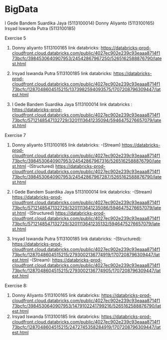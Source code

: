 # BigData
I Gede Bandem Suardika Jaya (5113100014)
Donny Aliyanto              (5113100165)
Irsyad Iswanda Putra        (5113100185)

Exercise 5
1. Donny aliyanto
   5113100165
   link databricks:
   https://databricks-prod-cloudfront.cloud.databricks.com/public/4027ec902e239c93eaaa8714f173bcfc/3984530640907953/24542867967250/5265162588876790/latest.html

2. Irsyad Iswanda Putra 
   5113100185
   link databricks:
https://databricks-prod-cloudfront.cloud.databricks.com/public/4027ec902e239c93eaaa8714f173bcfc/1287048604515215/1373982594093575/1707208796309447/latest.html

3. I Gede Bandem Suardika Jaya
   5113100014
   link databricks : 
   https://databricks-prod-cloudfront.cloud.databricks.com/public/4027ec902e239c93eaaa8714f173bcfc/5712148547132729/3201113641235094/5946475276657079/latest.html

Exercise 7
1.  Donny aliyanto
    5113100165
    link databricks:
    -(Stream)
    https://databricks-prod-cloudfront.cloud.databricks.com/public/4027ec902e239c93eaaa8714f173bcfc/3984530640907953/24542867967316/5265162588876790/latest.html
    -(Structured)
    https://databricks-prod-cloudfront.cloud.databricks.com/public/4027ec902e239c93eaaa8714f173bcfc/3984530640907953/24542867967287/5265162588876790/latest.html
2. I Gede Bandem Suardika Jaya
   5113100014
   link databricks:
   -(Stream)
   https://databricks-prod-cloudfront.cloud.databricks.com/public/4027ec902e239c93eaaa8714f173bcfc/5712148547132729/3201113641235086/5946475276657079/latest.html
   -(Structured)
   https://databricks-prod-cloudfront.cloud.databricks.com/public/4027ec902e239c93eaaa8714f173bcfc/5712148547132729/3201113641235132/5946475276657079/latest.html
   
3. Irsyad Iswanda Putra
   5113100185
   link databricks:
   -(Structured): https://databricks-prod-cloudfront.cloud.databricks.com/public/4027ec902e239c93eaaa8714f173bcfc/1287048604515215/2793002136774919/1707208796309447/latest.html
   -(Stream): https://databricks-prod-cloudfront.cloud.databricks.com/public/4027ec902e239c93eaaa8714f173bcfc/1287048604515215/2793002136774905/1707208796309447/latest.html

Exercise 8:
1. Donny Aliyanto
   5113100165
   link databricks: https://databricks-prod-cloudfront.cloud.databricks.com/public/4027ec902e239c93eaaa8714f173bcfc/3984530640907953/1479102241799216/5265162588876790/latest.html
2. Irsyad Iswanda
   5113100185
   link databricks: https://databricks-prod-cloudfront.cloud.databricks.com/public/4027ec902e239c93eaaa8714f173bcfc/1287048604515215/2472745358284919/1707208796309447/latest.html
